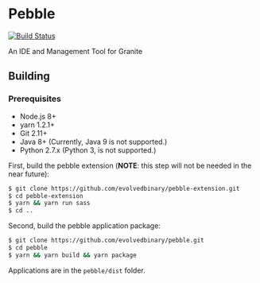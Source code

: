 # Pebble
[![Build Status](https://travis-ci.com/evolvedbinary/pebble.svg?branch=master)](https://travis-ci.com/evolvedbinary/pebble)

An IDE and Management Tool for Granite

## Building

### Prerequisites
* Node.js 8+
* yarn 1.2.1+
* Git 2.11+
* Java 8+ (Currently, Java 9 is not supported.)
* Python 2.7.x (Python 3, is not supported.)

First, build the pebble extension (**NOTE**: this step will not be needed in the near future):
```bash
$ git clone https://github.com/evolvedbinary/pebble-extension.git
$ cd pebble-extension
$ yarn && yarn run sass
$ cd ..
```

Second, build the pebble application package:
```bash
$ git clone https://github.com/evolvedbinary/pebble.git
$ cd pebble
$ yarn && yarn build && yarn package
```

Applications are in the `pebble/dist` folder.
